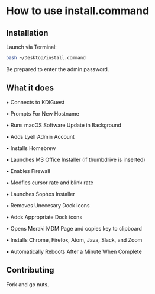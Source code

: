 # How to use install.command

## Installation

Launch via Terminal:

```bash
bash ~/Desktop/install.command
```
Be prepared to enter the admin password.

## What it does

• Connects to KDIGuest

• Prompts For New Hostname

• Runs macOS Software Update in Background

• Adds Lyell Admin Account

• Installs Homebrew

• Launches MS Office Installer (if thumbdrive is inserted)

• Enables Firewall

• Modfies cursor rate and blink rate

• Launches Sophos Installer

• Removes Unecesary Dock Icons

• Adds Appropriate Dock icons

• Opens Meraki MDM Page and copies key to clipboard

• Installs Chrome, Firefox, Atom, Java, Slack, and Zoom

• Automatically Reboots After a Minute When Complete


## Contributing
Fork and go nuts.
